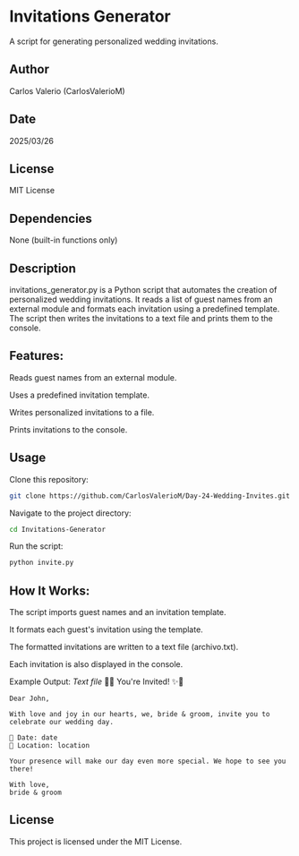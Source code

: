 # Invitations Generator
A script for generating personalized wedding invitations.

## Author
Carlos Valerio (CarlosValerioM)

## Date
2025/03/26

## License
MIT License

## Dependencies
None (built-in functions only)

## Description
invitations_generator.py is a Python script that automates the creation of personalized wedding invitations. It reads a list of guest names from an external module and formats each invitation using a predefined template. The script then writes the invitations to a text file and prints them to the console.

## Features:
Reads guest names from an external module.

Uses a predefined invitation template.

Writes personalized invitations to a file.

Prints invitations to the console.

## Usage
Clone this repository:
```bash
git clone https://github.com/CarlosValerioM/Day-24-Wedding-Invites.git
```
Navigate to the project directory:
```bash
cd Invitations-Generator
```
Run the script:
```bash
python invite.py
```
## How It Works:
The script imports guest names and an invitation template.

It formats each guest's invitation using the template.

The formatted invitations are written to a text file (archivo.txt).

Each invitation is also displayed in the console.

Example Output:
*Text file*
    💍✨ You're Invited! ✨💍
    
    Dear John,

    With love and joy in our hearts, we, bride & groom, invite you to celebrate our wedding day.
    
    📅 Date: date  
    📍 Location: location  

    Your presence will make our day even more special. We hope to see you there!  

    With love,  
    bride & groom

## License
This project is licensed under the MIT License.
